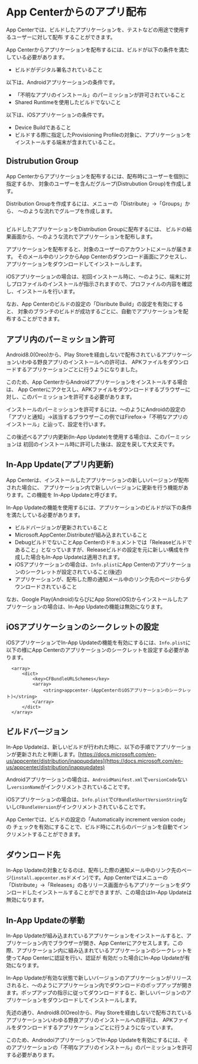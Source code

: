 # App Centerからのアプリ配布

App Centerでは、ビルドしたアプリケーションを、テストなどの用途で使用するユーザーに対して配布
することができます。

App Centerからアプリケーションを配布するには、ビルドが以下の条件を満たしている必要があります。

- ビルドがデジタル署名されていること

以下は、Androidアプリケーションの条件です。

- 「不明なアプリのインストール」のパーミッションが許可されていること
-  Shared Runtimeを使用したビルドでないこと

以下は、iOSアプリケーションの条件です。

- Device Buildであること
- ビルドする際に指定したProvisioning Profileの対象に、アプリケーションをインストールする端末が含まれていること。

## Distrubution Group

App Centerからアプリケーションを配布するには、配布時にユーザーを個別に指定するか、
対象のユーザーを含んだグループ(Distrubution Group)を作成します。

Distribution Groupを作成するには、メニューの「Distribute」→「Groups」から、
～のような流れでグループを作成します。

##

ビルドしたアプリケーションをDistribution Groupに配布するには、
ビルドの結果画面から、～のような流れでアプリケーションを配布します。

アプリケーションを配布すると、対象のユーザーのアカウントにメールが届きます。
そのメール中のリンクからApp Centerのダウンロード画面にアクセスし、アプリケーションをダウンロードしてインストールします。

iOSアプリケーションの場合は、初回インストール時に、～のように、端末に対しプロファイルのインストールが指示されますので、プロファイルの内容を確認し、インストールを行います。

なお、App Centerのビルドの設定の「Disribute Build」の設定を有効にすると、
対象のブランチのビルドが成功するごとに、自動でアプリケーションを配布することができます。


## アプリ内のパーミッション許可

Android8.0(Oreo)から、Play Storeを経由しないで配布されているアプリケーション<span class="footnote">いわゆる野良アプリ</span>のインストールへの許可は、
APKファイルをダウンロードするアプリケーションごとに行うようになりました。

このため、App CenterからAndroidアプリケーションをインストールする場合は、
App Centerにアクセスし、APKファイルをダウンロードするブラウザーに対し、このパーミッションを許可する必要があります。

インストールのパーミッションを許可するには、～のようにAndroidの設定の「アプリと通知」→該当するブラウザー<span class="footnote">この例ではFirefox</span>→「不明なアプリのインストール」と辿って、設定を行います。

この後述べるアプリ内更新(In-App Update)を使用する場合は、このパーミッションは
初回のインストール時に許可した後は、設定を戻して大丈夫です。

## In-App Update(アプリ内更新)

App Centerは、インストールしたアプリケーションの新しいバージョンが配布された場合に、
アプリケーション内で新しいバージョンに更新を行う機能があります。この機能を
In-App Updateと呼びます。

In-App Updateの機能を使用するには、アプリケーションのビルドが以下の条件を満たしている必要があります。

- ビルドバージョンが更新されていること
- Microsoft.AppCenter.Distributeが組み込まれていること
- Debugビルドでないこと<span class="footnote">App Centerのドキュメントでは「Releaseビルドであること」となっていますが、Releaseビルドの設定を元に新しい構成を作成した場合もIn-App Updateは適用されます。</span>
- iOSアプリケーションの場合は、`Info.plist`にApp Centerのアプリケーションのシークレットが設定されていること(後述)
- アプリケーションが、配布した際の通知メール中のリンク先のページからダウンロードされていること

なお、Google Play(Android)ならびにApp Store(iOS)からインストールしたアプリケーションの場合は、In-App Updateの機能は無効になります。

## iOSアプリケーションのシークレットの設定

iOSアプリケーションでIn-App Updateの機能を有効にするには、`Info.plist`に以下の様にApp Centerのアプリケーションのシークレットを設定する必要があります。

```
  <array>
      <dict>
          <key>CFBundleURLSchemes</key>
          <array>
              <string>appcenter-(AppCenterのiOSアプリケーションのシークレット)</string>
          </array>
      </dict>
  </array>
```  

## ビルドバージョン

In-App Updateは、新しいビルドが行われた時に、以下の手順でアプリケーションが更新されたと判断します。<span class="footenote">[https://docs.microsoft.com/en-us/appcenter/distribution/inappupdates](https://docs.microsoft.com/en-us/appcenter/distribution/inappupdates)</span>

Androidアプリケーションの場合は、`AndroidManifest.xml`で`versionCode`ないし`versionName`がインクリメントされていることです。

iOSアプリケーションの場合は、`Info.plist`で`CFBundleShortVersionString`ないし`CFBundleVersion`がインクリメントされていることです。

App Centerでは、ビルドの設定の「Automatically increment version code」の
チェックを有効にすることで、ビルド時にこれらのバージョンを自動でインクリメントすることができます。

## ダウンロード先

In-App Updateの対象となるのは、配布した際の通知メール中のリンク先のページ(`install.appcenter.ms`ドメイン)です。App Centerではメニューの「Distribute」→「Releases」の各リリース画面からもアプリケーションをダウンロードしたインストールすることができますが、この場合はIn-App Updateは無効になります。

## In-App Updateの挙動

In-App Updateが組み込まれているアプリケーションをインストールすると、アプリケーション内でブラウザーが開き、App Centerにアクセスします。この際、アプリケーション内に組み込まれているアプリケーションのシークレットを使ってApp Centerに認証を行い、認証が
有効だった場合にIn-App Updateが有効になります。

In-App Updateが有効な状態で新しいバージョンのアプリケーションがリリースされると、～のようにアプリケーション内でダウンロードのポップアップが開きます。ポップアップの指示に従ってダウンロードすると、新しいバージョンのアプリケーションをダウンロードしてインストールします。

先述の通り、Android8.0(Oreo)から、Play Storeを経由しないで配布されているアプリケーション<span class="footnote">いわゆる野良アプリ</span>のインストールへの許可は、
APKファイルをダウンロードするアプリケーションごとに行うようになっています。

このため、AndrodoiアプリケーションでIn-App Updateを有効にするには、そのアプリケーションの「不明なアプリのインストール」のパーミッションを許可する必要があります。